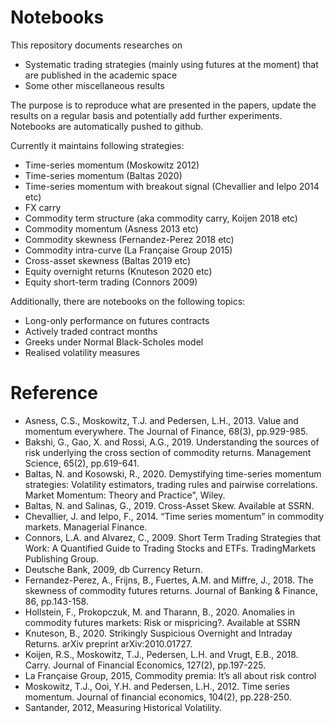 # Notebooks
This repository documents researches on
- Systematic trading strategies (mainly using futures at the moment) that are published in the academic space
- Some other miscellaneous results

The purpose is to reproduce what are presented in the papers, update the results on a regular basis and potentially add further experiments. Notebooks are automatically pushed to github.

Currently it maintains following strategies:
- Time-series momentum (Moskowitz 2012)
- Time-series momentum (Baltas 2020)
- Time-series momentum with breakout signal (Chevallier and Ielpo 2014 etc)
- FX carry
- Commodity term structure (aka commodity carry, Koijen 2018 etc)
- Commodity momentum (Asness 2013 etc)
- Commodity skewness (Fernandez-Perez 2018 etc)
- Commodity intra-curve (La Française Group 2015)
- Cross-asset skewness (Baltas 2019 etc)
- Equity overnight returns (Knuteson 2020 etc)
- Equity short-term trading (Connors 2009)

Additionally, there are notebooks on the following topics:
- Long-only performance on futures contracts
- Actively traded contract months
- Greeks under Normal Black-Scholes model
- Realised volatility measures


# Reference
- Asness, C.S., Moskowitz, T.J. and Pedersen, L.H., 2013. Value and momentum everywhere. The Journal of Finance, 68(3), pp.929-985.
- Bakshi, G., Gao, X. and Rossi, A.G., 2019. Understanding the sources of risk underlying the cross section of commodity returns. Management Science, 65(2), pp.619-641.
- Baltas, N. and Kosowski, R., 2020. Demystifying time-series momentum strategies: Volatility estimators, trading rules and pairwise correlations. Market Momentum: Theory and Practice", Wiley.
- Baltas, N. and Salinas, G., 2019. Cross-Asset Skew. Available at SSRN.
- Chevallier, J. and Ielpo, F., 2014. “Time series momentum” in commodity markets. Managerial Finance.
- Connors, L.A. and Alvarez, C., 2009. Short Term Trading Strategies that Work: A Quantified Guide to Trading Stocks and ETFs. TradingMarkets Publishing Group.
- Deutsche Bank, 2009, db Currency Return.
- Fernandez-Perez, A., Frijns, B., Fuertes, A.M. and Miffre, J., 2018. The skewness of commodity futures returns. Journal of Banking & Finance, 86, pp.143-158.
- Hollstein, F., Prokopczuk, M. and Tharann, B., 2020. Anomalies in commodity futures markets: Risk or mispricing?. Available at SSRN
- Knuteson, B., 2020. Strikingly Suspicious Overnight and Intraday Returns. arXiv preprint arXiv:2010.01727.
- Koijen, R.S., Moskowitz, T.J., Pedersen, L.H. and Vrugt, E.B., 2018. Carry. Journal of Financial Economics, 127(2), pp.197-225.
- La Française Group, 2015, Commodity premia: It’s all about risk control
- Moskowitz, T.J., Ooi, Y.H. and Pedersen, L.H., 2012. Time series momentum. Journal of financial economics, 104(2), pp.228-250.
- Santander, 2012, Measuring Historical Volatility.